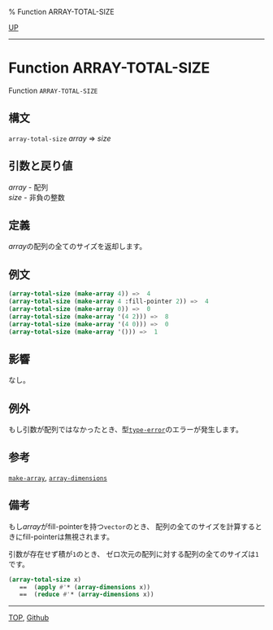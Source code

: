 % Function ARRAY-TOTAL-SIZE

[UP](15.2.html)  

---

# Function **ARRAY-TOTAL-SIZE**


Function `ARRAY-TOTAL-SIZE`


## 構文

`array-total-size` *array* => *size*


## 引数と戻り値

*array* - 配列  
*size* - 非負の整数  


## 定義

*array*の配列の全てのサイズを返却します。


## 例文

```lisp
(array-total-size (make-array 4)) =>  4
(array-total-size (make-array 4 :fill-pointer 2)) =>  4
(array-total-size (make-array 0)) =>  0
(array-total-size (make-array '(4 2))) =>  8
(array-total-size (make-array '(4 0))) =>  0
(array-total-size (make-array '())) =>  1
```


## 影響

なし。


## 例外

もし引数が配列ではなかったとき、型[`type-error`](4.4.type-error.html)のエラーが発生します。


## 参考

[`make-array`](15.2.make-array.html),
[`array-dimensions`](15.2.array-dimensions.html)


## 備考

もし*array*がfill-pointerを持つ`vector`のとき、
配列の全てのサイズを計算するときにfill-pointerは無視されます。

引数が存在せず積が`1`のとき、
ゼロ次元の配列に対する配列の全てのサイズは`1`です。

```lisp
(array-total-size x)
   ==  (apply #'* (array-dimensions x))
   ==  (reduce #'* (array-dimensions x))
```


---
[TOP](index.html),  [Github](https://github.com/nptcl/npt-japanese)

